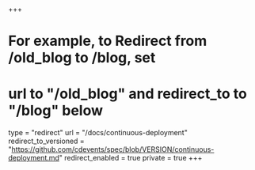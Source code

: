 +++
# For example, to Redirect from /old_blog to /blog, set 
# url to "/old_blog" and redirect_to to "/blog" below
type = "redirect"
url = "/docs/continuous-deployment"
redirect_to_versioned = "https://github.com/cdevents/spec/blob/VERSION/continuous-deployment.md"
redirect_enabled = true
private = true
+++